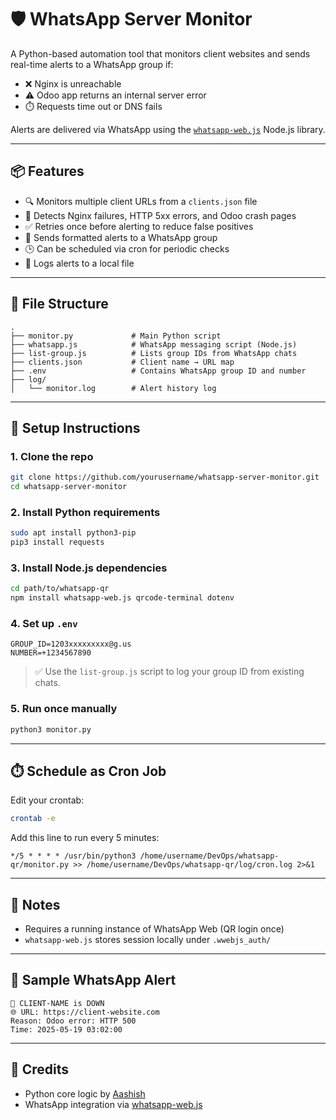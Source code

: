 # 🛡️ WhatsApp Server Monitor

A Python-based automation tool that monitors client websites and sends real-time alerts to a WhatsApp group if:

- ❌ Nginx is unreachable
- ⚠️ Odoo app returns an internal server error
- ⏱️ Requests time out or DNS fails

Alerts are delivered via WhatsApp using the [`whatsapp-web.js`](https://github.com/pedroslopez/whatsapp-web.js) Node.js library.

---

## 📦 Features

- 🔍 Monitors multiple client URLs from a `clients.json` file
- 🚨 Detects Nginx failures, HTTP 5xx errors, and Odoo crash pages
- ✅ Retries once before alerting to reduce false positives
- 💬 Sends formatted alerts to a WhatsApp group
- 🕒 Can be scheduled via cron for periodic checks
- 📝 Logs alerts to a local file

---

## 📁 File Structure

```
.
├── monitor.py             # Main Python script
├── whatsapp.js            # WhatsApp messaging script (Node.js)
├── list-group.js          # Lists group IDs from WhatsApp chats
├── clients.json           # Client name → URL map
├── .env                   # Contains WhatsApp group ID and number
├── log/
│   └── monitor.log        # Alert history log
```

---

## 🔧 Setup Instructions

### 1. Clone the repo
```bash
git clone https://github.com/yourusername/whatsapp-server-monitor.git
cd whatsapp-server-monitor
```

### 2. Install Python requirements
```bash
sudo apt install python3-pip
pip3 install requests
```

### 3. Install Node.js dependencies
```bash
cd path/to/whatsapp-qr
npm install whatsapp-web.js qrcode-terminal dotenv
```

### 4. Set up `.env`

```env
GROUP_ID=1203xxxxxxxxx@g.us
NUMBER=+1234567890
```

> ✅ Use the `list-group.js` script to log your group ID from existing chats.

### 5. Run once manually

```bash
python3 monitor.py
```

---

## ⏱️ Schedule as Cron Job

Edit your crontab:
```bash
crontab -e
```

Add this line to run every 5 minutes:
```cron
*/5 * * * * /usr/bin/python3 /home/username/DevOps/whatsapp-qr/monitor.py >> /home/username/DevOps/whatsapp-qr/log/cron.log 2>&1
```

---

## 🔐 Notes

- Requires a running instance of WhatsApp Web (QR login once)
- `whatsapp-web.js` stores session locally under `.wwebjs_auth/`

---

## 📸 Sample WhatsApp Alert

```
🔴 CLIENT-NAME is DOWN
🌐 URL: https://client-website.com
Reason: Odoo error: HTTP 500
Time: 2025-05-19 03:02:00
```

---

## 🙏 Credits

- Python core logic by [Aashish](https://github.com/Aashish019)
- WhatsApp integration via [whatsapp-web.js](https://github.com/pedroslopez/whatsapp-web.js)
